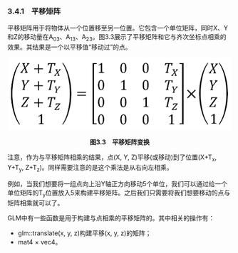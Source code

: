 ### 3.4.1　平移矩阵

平移矩阵用于将物体从一个位置移至另一位置。它包含一个单位矩阵，同时X、Y和Z的移动量在A<sub class="my_markdown">03</sub>、A<sub>13</sub>、A<sub>23</sub>。图3.3展示了平移矩阵和它与齐次坐标点相乘的效果。其结果是一个以平移值“移动过”的点。

![65.png](../images/65.png)
<center class="my_markdown"><b class="my_markdown">图3.3　平移矩阵变换</b></center>

注意，作为与平移矩阵相乘的结果，点(X, Y, Z)平移(或移动)到了位置(X+T<sub class="my_markdown">x</sub>, Y+T<sub class="my_markdown">y</sub>, Z+T<sub class="my_markdown">z</sub>)。同样需要注意的是这个乘法是从右向左相乘。

例如，当我们想要将一组点向上沿Y轴正方向移动5个单位，我们可以通过给一个单位矩阵的T<sub class="my_markdown">y</sub>位置放入5来构建平移矩阵。之后我们只需要将我们想要移动的点与矩阵相乘就可以了。

GLM中有一些函数是用于构建与点相乘的平移矩阵的。其中相关的操作有：

+ glm::translate(x, y, z)构建平移(x, y, z)的矩阵；
+ mat4 × vec4。

